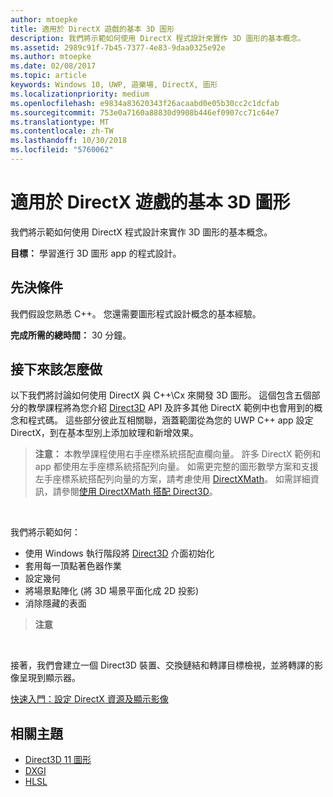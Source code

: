 ```yaml
---
author: mtoepke
title: 適用於 DirectX 遊戲的基本 3D 圖形
description: 我們將示範如何使用 DirectX 程式設計來實作 3D 圖形的基本概念。
ms.assetid: 2989c91f-7b45-7377-4e83-9daa0325e92e
ms.author: mtoepke
ms.date: 02/08/2017
ms.topic: article
keywords: Windows 10, UWP, 遊樂場, DirectX, 圖形
ms.localizationpriority: medium
ms.openlocfilehash: e9834a83620343f26acaabd0e05b30cc2c1dcfab
ms.sourcegitcommit: 753e0a7160a88830d9908b446ef0907cc71c64e7
ms.translationtype: MT
ms.contentlocale: zh-TW
ms.lasthandoff: 10/30/2018
ms.locfileid: "5760062"
---
```

# <a name="basic-3d-graphics-for-directx-games"></a>適用於 DirectX 遊戲的基本 3D 圖形



我們將示範如何使用 DirectX 程式設計來實作 3D 圖形的基本概念。

**目標：** 學習進行 3D 圖形 app 的程式設計。

## <a name="prerequisites"></a>先決條件


我們假設您熟悉 C++。 您還需要圖形程式設計概念的基本經驗。

**完成所需的總時間：** 30 分鐘。

## <a name="where-to-go-from-here"></a>接下來該怎麼做


以下我們將討論如何使用 DirectX 與 C++\\Cx 來開發 3D 圖形。 這個包含五個部分的教學課程將為您介紹 [Direct3D](https://msdn.microsoft.com/library/windows/desktop/hh309466) API 及許多其他 DirectX 範例中也會用到的概念和程式碼。 這些部分彼此互相關聯，涵蓋範圍從為您的 UWP C++ app 設定 DirectX，到在基本型別上添加紋理和新增效果。

> **注意：** 本教學課程使用右手座標系統搭配直欄向量。 許多 DirectX 範例和 app 都使用左手座標系統搭配列向量。 如需更完整的圖形數學方案和支援左手座標系統搭配列向量的方案，請考慮使用 [DirectXMath](https://msdn.microsoft.com/library/windows/desktop/hh437833)。 如需詳細資訊，請參閱[使用 DirectXMath 搭配 Direct3D](https://msdn.microsoft.com/library/windows/desktop/ff729728#Use_DXMath_with_D3D)。

 

我們將示範如何：

-   使用 Windows 執行階段將 [Direct3D](https://msdn.microsoft.com/library/windows/desktop/hh309466) 介面初始化
-   套用每一頂點著色器作業
-   設定幾何
-   將場景點陣化 (將 3D 場景平面化成 2D 投影)
-   消除隱藏的表面

> **注意**  

 

接著，我們會建立一個 Direct3D 裝置、交換鏈結和轉譯目標檢視，並將轉譯的影像呈現到顯示器。

[快速入門：設定 DirectX 資源及顯示影像](setting-up-directx-resources.md)

## <a name="related-topics"></a>相關主題


* [Direct3D 11 圖形](https://msdn.microsoft.com/library/windows/desktop/ff476080)
* [DXGI](https://msdn.microsoft.com/library/windows/desktop/hh404534)
* [HLSL](https://msdn.microsoft.com/library/windows/desktop/bb509561)

 

 




